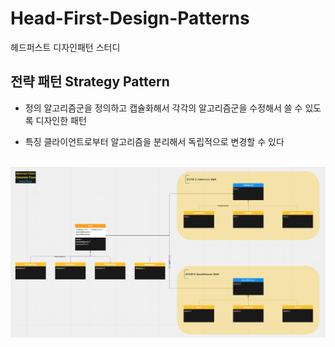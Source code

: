 # Head-First-Design-Patterns
헤드퍼스트 디자인패턴 스터디


## 전략 패턴 Strategy Pattern
* 정의
알고리즘군을 정의하고 캡슐화해서 각각의 알고리즘군을 수정해서 쓸 수 있도록 디자인한 패턴

* 특징
클라이언트로부터 알고리즘을 분리해서 독립적으로 변경할 수 있다
</br>
<img src="/img/strategy_pattern_00.png" title="" alt=""></img>
